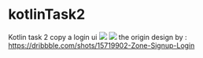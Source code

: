 # kotlinTask2
Kotlin task 2 copy a login ui
![](drawable/first.jpg)
![](drawable/second.jpg)
the origin design by : https://dribbble.com/shots/15719902-Zone-Signup-Login 
